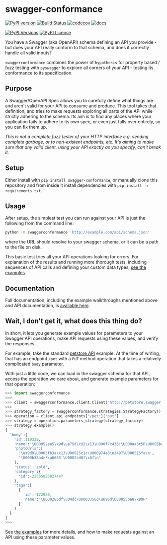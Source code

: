 # swagger-conformance

[![PyPI version](https://badge.fury.io/py/swagger-conformance.svg)](https://badge.fury.io/py/swagger-conformance)
[![Build Status](https://travis-ci.org/olipratt/swagger-conformance.svg?branch=master)](https://travis-ci.org/olipratt/swagger-conformance)
[![codecov](https://codecov.io/gh/olipratt/swagger-conformance/branch/master/graph/badge.svg)](https://codecov.io/gh/olipratt/swagger-conformance)
[![docs](https://img.shields.io/travis/olipratt/swagger-conformance.svg?style=flat)](http://swagger-conformance.readthedocs.io/en/latest/)

[![PyPI Versions](https://img.shields.io/pypi/pyversions/swagger-conformance.svg)](https://pypi.python.org/pypi/swagger-conformance)
[![PyPI License](https://img.shields.io/pypi/l/swagger-conformance.svg)](https://pypi.python.org/pypi/swagger-conformance)

You have a Swagger (aka OpenAPI) schema defining an API you provide - but does your API really conform to that schema, and does it correctly handle all valid inputs?

`swaggerconformance` combines the power of `hypothesis` for property based / fuzz testing with `pyswagger` to explore all corners of your API - testing its conformance to its specification.

## Purpose

A Swagger/OpenAPI Spec allows you to carefully define what things are and aren't valid for your API to consume and produce. This tool takes that definition, and tries to make requests exploring all parts of the API while strictly adhering to the schema. Its aim is to find any places where your application fails to adhere to its own spec, or even just falls over entirely, so you can fix them up.

_This is not a complete fuzz tester of your HTTP interface e.g. sending complete garbage, or to non-existent endpoints, etc. It's aiming to make sure that any valid client, using your API exactly as you specify, can't break it._

## Setup

Either install with `pip install swagger-conformance`, or manually clone this repository and from inside it install dependencies with `pip install -r requirements.txt`.

## Usage

After setup, the simplest test you can run against your API is just the following from the command line:

```bash
python -m swaggerconformance 'http://example.com/api/schema.json'
```

where the URL should resolve to your swagger schema, or it can be a path to the file on disk.

This basic test tries all your API operations looking for errors. For explanation of the results and running more thorough tests, including sequences of API calls and defining your custom data types, [see the examples](https://github.com/olipratt/swagger-conformance/tree/master/examples).

## Documentation

Full documentation, including the example walkthroughs mentioned above and API documentation, is [available here](http://swagger-conformance.readthedocs.io/en/latest/).

## Wait, I don't get it, what does this thing do?

In short, it lets you generate example values for parameters to your Swagger API operations, make API requests using these values, and verify the responses.

For example, take the standard [petstore API](http://petstore.swagger.io/) example. At the time of writing, that has an endpoint `/pet` with a `PUT` method operation that takes a relatively complicated `body` parameter.

With just a little code, we can load in the swagger schema for that API, access the operation we care about, and generate example parameters for that operation:

```python
>>> import swaggerconformance
>>>
>>> client = swaggerconformance.client.Client('http://petstore.swagger.io/v2/swagger.json')
>>>
>>> strategy_factory = swaggerconformance.strategies.StrategyFactory()
>>> operation = client.api.endpoints["/pet"]["put"]
>>> strategy = operation.parameters_strategy(strategy_factory)
>>> strategy.example()
{
  'body':{
    'id':110339,
    'name':'\U00052ea5\x9d\ua79d\x92\x13\U000f7c436!\U000aa3c5R\U0005b40e\n',
    'photoUrls':[
      '\ua9d9\U0003fb3a\x13\U00025c1c\U000974a8\u3497\U000515fa\n',
      "\U000b38a4>*\u6683'\U0002cd8f\x0f\n"
    ],
    'status':'sold',
    'category':{
      'id':-22555826027447
    },
    'tags':[
      {
        'id':-172930,
        'name':'\U000286df\u04dc\U00033563\u696d\U00055ba8\x89H'
      }
    ]
  }
}
>>>
```

See [the examples](https://github.com/olipratt/swagger-conformance/tree/master/examples) for more details, and how to make requests against an API using these parameter values.
